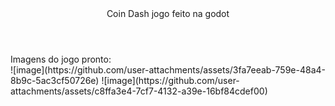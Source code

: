 <header>Coin Dash jogo feito na godot</header>
Imagens do jogo pronto:<br>
![image](https://github.com/user-attachments/assets/3fa7eeab-759e-48a4-8b9c-5ac3cf50726e) ![image](https://github.com/user-attachments/assets/c8ffa3e4-7cf7-4132-a39e-16bf84cdef00)
